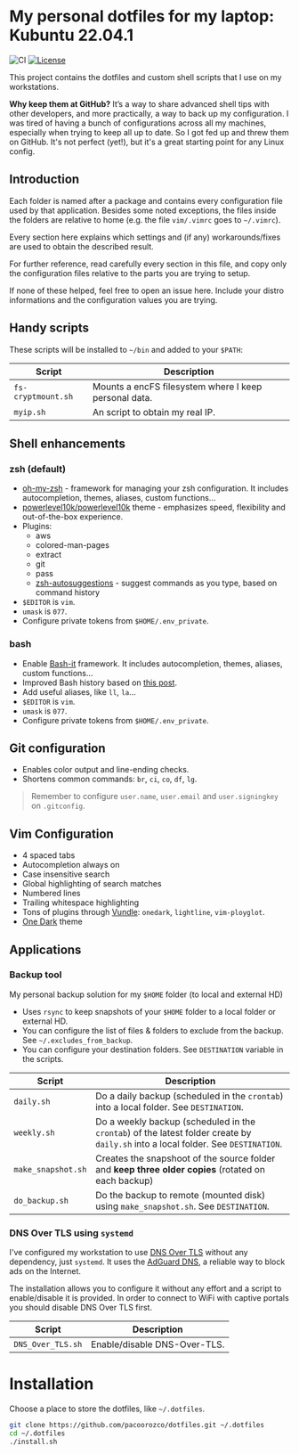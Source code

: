 # My personal dotfiles for my laptop: Kubuntu 22.04.1

![CI](https://github.com/pacoorozco/dotfiles/workflows/CI/badge.svg)
[![License][license-badge]][license]

This project contains the dotfiles and custom shell scripts that I use on my workstations.

**Why keep them at GitHub?** It’s a way to share advanced shell tips with other developers, and more practically, a way to back up my configuration. I was tired of having a bunch of configurations across all my machines, especially when trying to keep all up to date. So I got fed up and threw them on GitHub. It's not perfect (yet!), but it's a great starting point for any Linux config.

## Introduction
Each folder is named after a package and contains every configuration file used by that application. Besides some noted exceptions, the files inside the folders are relative to home (e.g. the file `vim/.vimrc` goes to `~/.vimrc`).

Every section here explains which settings and (if any) workarounds/fixes are used to obtain the described result.

For further reference, read carefully every section in this file, and copy only the configuration files relative to the parts you are trying to setup.

If none of these helped, feel free to open an issue here. Include your distro informations and the configuration values you are trying.

## Handy scripts
These scripts will be installed to `~/bin` and added to your `$PATH`:

| Script | Description |
| --- | --- |
| `fs-cryptmount.sh` | Mounts a encFS filesystem where I keep personal data. |
| `myip.sh` | An script to obtain my real IP. |

## Shell enhancements

### zsh (default)
* [oh-my-zsh](https://github.com/robbyrussell/oh-my-zsh) - framework for managing your zsh configuration. It includes autocompletion, themes, aliases, custom functions...
* [powerlevel10k/powerlevel10k](https://github.com/romkatv/powerlevel10k) theme - emphasizes speed, flexibility and out-of-the-box experience.
* Plugins:
   * aws
   * colored-man-pages
   * extract
   * git
   * pass
   * [zsh-autosuggestions](https://github.com/zsh-users/zsh-autosuggestions) - suggest commands as you type, based on command history
* `$EDITOR` is `vim`.
* `umask` is `077`.
* Configure private tokens from `$HOME/.env_private`.

### bash
* Enable [Bash-it](https://github.com/Bash-it/bash-it) framework. It includes autocompletion, themes, aliases, custom functions...
* Improved Bash history based on [this post](https://www.digitalocean.com/community/tutorials/how-to-use-bash-history-commands-and-expansions-on-a-linux-vps).
* Add useful aliases, like `ll`, `la`...
* `$EDITOR` is `vim`.
* `umask` is `077`.
* Configure private tokens from `$HOME/.env_private`.

## Git configuration
* Enables color output and line-ending checks.
* Shortens common commands: `br`, `ci`, `co`, `df`, `lg`.

> Remember to configure `user.name`, `user.email` and `user.signingkey` on `.gitconfig`.

## Vim Configuration
- 4 spaced tabs
- Autocompletion always on
- Case insensitive search
- Global highlighting of search matches
- Numbered lines
- Trailing whitespace highlighting
- Tons of plugins through [Vundle](https://github.com/VundleVim/Vundle.vim): `onedark`, `lightline`, `vim-ployglot`.
- [One Dark](https://github.com/joshdick/onedark.vim) theme

## Applications

### Backup tool

My personal backup solution for my `$HOME` folder (to local and external HD)

* Uses `rsync` to keep snapshots of your `$HOME` folder to a local folder or external HD.
* You can configure the list of files & folders to exclude from the backup. See `~/.excludes_from_backup`.
* You can configure your destination folders. See `DESTINATION` variable in the scripts.

| Script | Description |
| --- | --- |
| `daily.sh` | Do a daily backup (scheduled in the `crontab`) into a local folder. See `DESTINATION`. |
| `weekly.sh` | Do a weekly backup (scheduled in the `crontab`) of the latest folder create by `daily.sh` into a local folder. See `DESTINATION`. |
| `make_snapshot.sh` | Creates the snapshoot of the source folder and **keep three older copies** (rotated on each backup) |
| `do_backup.sh` | Do the backup to remote (mounted disk) using `make_snapshot.sh`. See `DESTINATION`. |

### DNS Over TLS using `systemd`

I've configured my workstation to use [DNS Over TLS](https://developers.google.com/speed/public-dns/docs/dns-over-tls) without any dependency, just `systemd`. It uses the [AdGuard DNS](https://adguard-dns.io/en/public-dns.html), a reliable way to block ads on the Internet.

The installation allows you to configure it without any effort and a script to enable/disable it is provided. In order to connect to WiFi with captive portals you should disable DNS Over TLS first.

| Script | Description |
| --- | --- |
| `DNS_Over_TLS.sh` | Enable/disable DNS-Over-TLS. |

# Installation
Choose a place to store the dotfiles, like `~/.dotfiles`.

```bash 
git clone https://github.com/pacoorozco/dotfiles.git ~/.dotfiles
cd ~/.dotfiles
./install.sh
```

[license]: https://github.com/pacoorozco/dotfiles
[license-badge]: https://img.shields.io/github/license/pacoorozco/dotfiles.svg?style=flat-square
